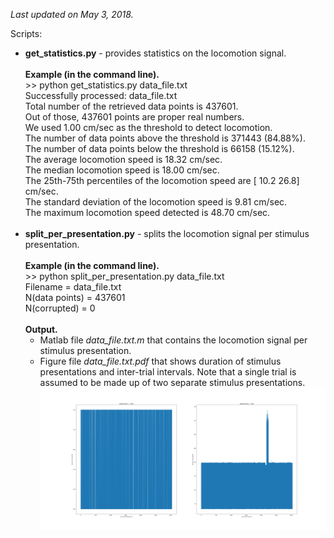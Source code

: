 <i>Last updated on May 3, 2018.</i>
<p>
Scripts:<br>
<ul>
<li>
<b>get_statistics.py</b> - provides statistics on the locomotion signal.<br><br>
<b>Example (in the command line).</b><br> >> python get_statistics.py data_file.txt<br>
Successfully processed: data_file.txt<br>
Total number of the retrieved data points is 437601.<br>
Out of those, 437601 points are proper real numbers.<br>
We used 1.00 cm/sec as the threshold to detect locomotion.<br>
The number of data points above the threshold is 371443 (84.88%).<br>
The number of data points below the threshold is 66158 (15.12%).<br>
The average locomotion speed is 18.32 cm/sec.<br>
The median locomotion speed is 18.00 cm/sec.<br>
The 25th-75th percentiles of the locomotion speed are [ 10.2  26.8] cm/sec.<br>
The standard deviation of the locomotion speed is 9.81 cm/sec.<br>
The maximum locomotion speed detected is 48.70 cm/sec.<br>
</li>
<br>
<li>
<b>split_per_presentation.py</b> - splits the locomotion signal per stimulus presentation.<br><br>
<b>Example (in the command line).</b><br> >> python split_per_presentation.py data_file.txt<br>
Filename = data_file.txt<br>
N(data points) = 437601<br>
N(corrupted) = 0<br><br>
<b>Output.</b>
<ul>
<li>Matlab file <i>data_file.txt.m</i> that contains the locomotion signal per stimulus presentation.</li>
<li>Figure file <i>data_file.txt.pdf</i> that shows duration of stimulus presentations and inter-trial intervals. 
Note that a single trial is assumed to be made up of two separate stimulus presentations.<br><img src="data_file.txt.jpg"></li>
</ul>
</li>
</ul>
